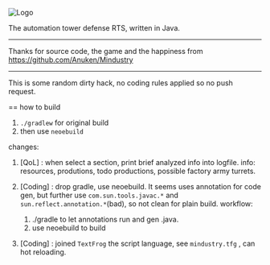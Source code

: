 ![Logo](core/assets-raw/sprites/ui/logo.png)

The automation tower defense RTS, written in Java.

---------------
Thanks for source code, the game and the happiness from
https://github.com/Anuken/Mindustry


-------------
This is some random dirty hack, no coding rules applied so no push request.

== how to build
1. `./gradlew` for original build
2. then use `neoebuild`


changes:

1. [QoL] : when select a section, print brief analyzed info into logfile.
   info: resources, produtions, todo productions, possible factory army turrets.
   
2. [Coding] : drop gradle, use neoebuild. 
   It seems uses annotation for code gen, but further use  `com.sun.tools.javac.*` and `sun.reflect.annotation.*`(bad), so not clean for plain build.
   workflow: 
      1. ./gradle to let annotations run and gen .java. 
      2. use neoebuild to build 
3. [Coding] : joined `TextFrog` the script language, see `mindustry.tfg` , can hot reloading.


